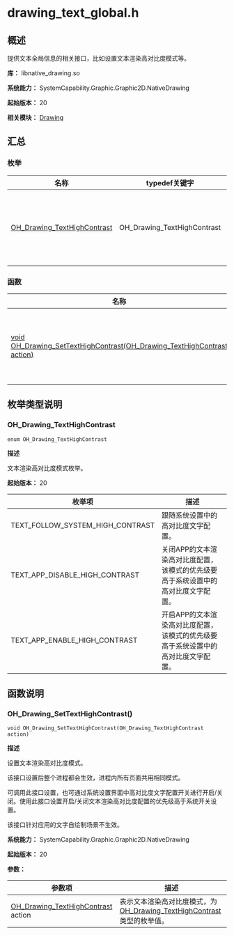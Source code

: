 # drawing_text_global.h

## 概述

提供文本全局信息的相关接口，比如设置文本渲染高对比度模式等。

**库：** libnative_drawing.so

**系统能力：** SystemCapability.Graphic.Graphic2D.NativeDrawing

**起始版本：** 20

**相关模块：** [Drawing](capi-drawing.md)

## 汇总

### 枚举

| 名称 | typedef关键字 | 描述 |
| -- | -- | -- |
| [OH_Drawing_TextHighContrast](#oh_drawing_texthighcontrast) | OH_Drawing_TextHighContrast | 文本渲染高对比度模式枚举。 |

### 函数

| 名称 | 描述 |
| -- | -- |
| [void OH_Drawing_SetTextHighContrast(OH_Drawing_TextHighContrast action)](#oh_drawing_settexthighcontrast) | 设置文本渲染高对比度模式。 |

## 枚举类型说明

### OH_Drawing_TextHighContrast

```
enum OH_Drawing_TextHighContrast
```

**描述**

文本渲染高对比度模式枚举。

**起始版本：** 20

| 枚举项 | 描述 |
| -- | -- |
| TEXT_FOLLOW_SYSTEM_HIGH_CONTRAST | 跟随系统设置中的高对比度文字配置。 |
| TEXT_APP_DISABLE_HIGH_CONTRAST | 关闭APP的文本渲染高对比度配置，该模式的优先级要高于系统设置中的高对比度文字配置。 |
| TEXT_APP_ENABLE_HIGH_CONTRAST | 开启APP的文本渲染高对比度配置，该模式的优先级要高于系统设置中的高对比度文字配置。 |


## 函数说明

### OH_Drawing_SetTextHighContrast()

```
void OH_Drawing_SetTextHighContrast(OH_Drawing_TextHighContrast action)
```

**描述**

设置文本渲染高对比度模式。

该接口设置后整个进程都会生效，进程内所有页面共用相同模式。

可调用此接口设置，也可通过系统设置界面中高对比度文字配置开关进行开启/关闭。使用此接口设置开启/关闭文本渲染高对比度配置的优先级高于系统开关设置。

该接口针对应用的文字自绘制场景不生效。

**系统能力：** SystemCapability.Graphic.Graphic2D.NativeDrawing

**起始版本：** 20


**参数：**

| 参数项 | 描述 |
| -- | -- |
| [OH_Drawing_TextHighContrast](#oh_drawing_texthighcontrast) action | 表示文本渲染高对比度模式，为[OH_Drawing_TextHighContrast](capi-drawing-text-global-h.md#oh_drawing_texthighcontrast)类型的枚举值。 |


